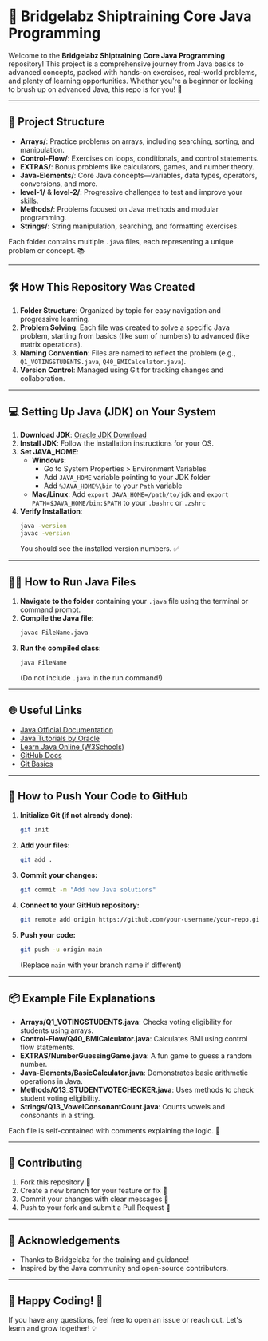 # 🚀 Bridgelabz Shiptraining Core Java Programming

Welcome to the **Bridgelabz Shiptraining Core Java Programming** repository! This project is a comprehensive journey from Java basics to advanced concepts, packed with hands-on exercises, real-world problems, and plenty of learning opportunities. Whether you're a beginner or looking to brush up on advanced Java, this repo is for you! 🌟

---

## 📁 Project Structure

- **Arrays/**: Practice problems on arrays, including searching, sorting, and manipulation.
- **Control-Flow/**: Exercises on loops, conditionals, and control statements.
- **EXTRAS/**: Bonus problems like calculators, games, and number theory.
- **Java-Elements/**: Core Java concepts—variables, data types, operators, conversions, and more.
- **level-1/** & **level-2/**: Progressive challenges to test and improve your skills.
- **Methods/**: Problems focused on Java methods and modular programming.
- **Strings/**: String manipulation, searching, and formatting exercises.

Each folder contains multiple `.java` files, each representing a unique problem or concept. 📚

---

## 🛠️ How This Repository Was Created

1. **Folder Structure**: Organized by topic for easy navigation and progressive learning.
2. **Problem Solving**: Each file was created to solve a specific Java problem, starting from basics (like sum of numbers) to advanced (like matrix operations).
3. **Naming Convention**: Files are named to reflect the problem (e.g., `Q1_VOTINGSTUDENTS.java`, `Q40_BMICalculator.java`).
4. **Version Control**: Managed using Git for tracking changes and collaboration.

---

## 💻 Setting Up Java (JDK) on Your System

1. **Download JDK**: [Oracle JDK Download](https://www.oracle.com/java/technologies/downloads/)
2. **Install JDK**: Follow the installation instructions for your OS.
3. **Set JAVA_HOME**:
   - **Windows**: 
     - Go to System Properties > Environment Variables
     - Add `JAVA_HOME` variable pointing to your JDK folder
     - Add `%JAVA_HOME%\bin` to your `Path` variable
   - **Mac/Linux**: Add `export JAVA_HOME=/path/to/jdk` and `export PATH=$JAVA_HOME/bin:$PATH` to your `.bashrc` or `.zshrc`
4. **Verify Installation**:
   ```sh
   java -version
   javac -version
   ```
   You should see the installed version numbers. ✅

---

## 🏃‍♂️ How to Run Java Files

1. **Navigate to the folder** containing your `.java` file using the terminal or command prompt.
2. **Compile the Java file**:
   ```sh
   javac FileName.java
   ```
3. **Run the compiled class**:
   ```sh
   java FileName
   ```
   (Do not include `.java` in the run command!)

---

## 🌐 Useful Links

- [Java Official Documentation](https://docs.oracle.com/en/java/)
- [Java Tutorials by Oracle](https://docs.oracle.com/javase/tutorial/)
- [Learn Java Online (W3Schools)](https://www.w3schools.com/java/)
- [GitHub Docs](https://docs.github.com/en)
- [Git Basics](https://www.atlassian.com/git/tutorials/what-is-version-control)

---

## 📝 How to Push Your Code to GitHub

1. **Initialize Git (if not already done):**
   ```sh
   git init
   ```
2. **Add your files:**
   ```sh
   git add .
   ```
3. **Commit your changes:**
   ```sh
   git commit -m "Add new Java solutions"
   ```
4. **Connect to your GitHub repository:**
   ```sh
   git remote add origin https://github.com/your-username/your-repo.git
   ```
5. **Push your code:**
   ```sh
   git push -u origin main
   ```
   (Replace `main` with your branch name if different)

---

## 📦 Example File Explanations

- **Arrays/Q1_VOTINGSTUDENTS.java**: Checks voting eligibility for students using arrays.
- **Control-Flow/Q40_BMICalculator.java**: Calculates BMI using control flow statements.
- **EXTRAS/NumberGuessingGame.java**: A fun game to guess a random number.
- **Java-Elements/BasicCalculator.java**: Demonstrates basic arithmetic operations in Java.
- **Methods/Q13_STUDENTVOTECHECKER.java**: Uses methods to check student voting eligibility.
- **Strings/Q13_VowelConsonantCount.java**: Counts vowels and consonants in a string.

Each file is self-contained with comments explaining the logic. 📝

---

## 🤝 Contributing

1. Fork this repository 🍴
2. Create a new branch for your feature or fix 🌿
3. Commit your changes with clear messages 📝
4. Push to your fork and submit a Pull Request 🚀

---

## 🙌 Acknowledgements

- Thanks to Bridgelabz for the training and guidance!
- Inspired by the Java community and open-source contributors.

---

## 🎉 Happy Coding! 🚀

If you have any questions, feel free to open an issue or reach out. Let's learn and grow together! 💡
